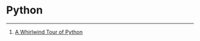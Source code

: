# Python

---

1. [A Whirlwind Tour of Python](https://jakevdp.github.io/WhirlwindTourOfPython/index.html)
